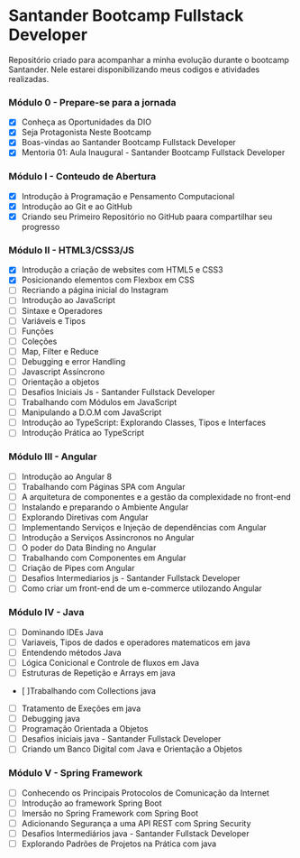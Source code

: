 # Santander Bootcamp Fullstack Developer

Repositório criado para acompanhar a minha evolução durante o bootcamp Santander. Nele estarei disponibilizando meus codigos e atividades realizadas.

### Módulo 0 - Prepare-se para a jornada

- [x] Conheça as Oportunidades da DIO
- [x] Seja Protagonista Neste Bootcamp
- [x] Boas-vindas ao Santander Bootcamp Fullstack Developer
- [x] Mentoria 01: Aula Inaugural - Santander Bootcamp Fullstack Developer

### Módulo I - Conteudo de Abertura

- [x] Introdução à Programação e Pensamento Computacional
- [x] Introdução ao Git e ao GitHub
- [x] Criando seu Primeiro Repositório no GitHub paara compartilhar seu progresso

### Módulo II - HTML3/CSS3/JS

- [x] Introdução a criação de websites com HTML5 e CSS3
- [x] Posicionando elementos com Flexbox em CSS
- [ ] Recriando a página inicial do Instagram
- [ ] Introdução ao JavaScript
- [ ] Sintaxe e Operadores
- [ ] Variáveis e Tipos
- [ ] Funções
- [ ] Coleções
- [ ] Map, Filter e Reduce
- [ ] Debugging e error Handling
- [ ] Javascript Assíncrono
- [ ] Orientação a objetos
- [ ] Desafios Iniciais Js - Santander Fullstack Developer
- [ ] Trabalhando com Módulos em JavaScript
- [ ] Manipulando a D.O.M com JavaScript
- [ ] Introdução ao TypeScript: Explorando Classes, Tipos e Interfaces
- [ ] Introdução Prática ao TypeScript

### Módulo III - Angular

- [ ] Introdução ao Angular 8
- [ ] Trabalhando com Páginas SPA com Angular
- [ ] A arquitetura de componentes e a gestão da complexidade no front-end
- [ ] Instalando e preparando o Ambiente Angular
- [ ] Explorando Diretivas com Angular
- [ ] Implementando Serviços e Injeção de dependências com Angular
- [ ] Introdução a Serviços Assincronos no Angular
- [ ] O poder do Data Binding no Angular
- [ ] Trabalhando com Componentes em Angular
- [ ] Criação de Pipes com Angular
- [ ] Desafios Intermediarios js - Santander Fullstack Developer
- [ ] Como criar um front-end de um e-commerce utilozando Angular

### Módulo IV - Java

- [ ] Dominando IDEs Java
- [ ] Variaveis, Tipos de dados e operadores matematicos em java
- [ ] Entendendo métodos Java
- [ ] Lógica Conicional e Controle de fluxos em Java
- [ ] Estruturas de Repetição e Arrays em java
- [ ]Trabalhando com Collections java
- [ ] Tratamento de Exeções em java
- [ ] Debugging java
- [ ] Programação Orientada a Objetos
- [ ] Desafios iniciais java - Santander Fullstack Developer
- [ ] Criando um Banco Digital com Java e Orientação a Objetos

### Módulo V - Spring Framework

- [ ] Conhecendo os Principais Protocolos de Comunicação da Internet
- [ ] Introdução ao framework Spring Boot
- [ ] Imersão no Spring Framework com Spring Boot
- [ ] Adicionando Segurança a uma API REST com Spring Security
- [ ] Desafios Intermediários java - Santander Fullstack Developer
- [ ] Explorando Padrões de Projetos na Prática com java
